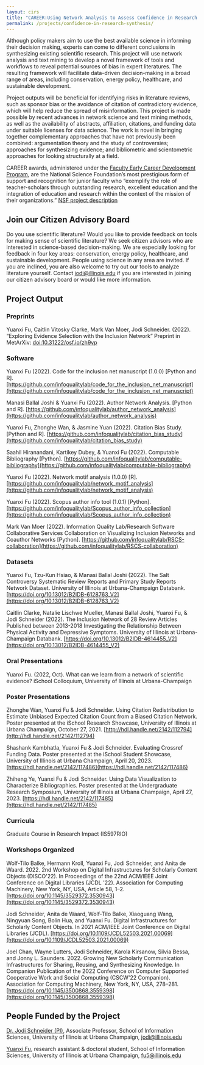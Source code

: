 ```yaml
---
layout: cirs
title: "CAREER:Using Network Analysis to Assess Confidence in Research Synthesis"
permalink: /projects/confidence-in-research-synthesis/
---
```


Although policy makers aim to use the best available science in informing their decision making, experts can come to different conclusions in synthesizing existing scientific research. This project will use network analysis and text mining to develop a novel framework of tools and workflows to reveal potential sources of bias in expert literatures. The resulting framework will facilitate data-driven decision-making in a broad range of areas, including conservation, energy policy, healthcare, and sustainable development. 

Project outputs will be beneficial for identifying risks in literature reviews, such as sponsor bias or the avoidance of citation of contradictory evidence, which will help reduce the spread of misinformation. This project is made possible by recent advances in network science and text mining methods, as well as the availability of abstracts, affiliation, citations, and funding data under suitable licenses for data science. The work is novel in bringing together complementary approaches that have not previously been combined: argumentation theory and the study of controversies; approaches for synthesizing evidence; and bibliometric and scientometric approaches for looking structurally at a field. 

CAREER awards, administered under the [Faculty Early Career Development Program](https://beta.nsf.gov/funding/opportunities/faculty-early-career-development-program-career), are the National Science Foundation’s most prestigious form of support and recognition for junior faculty who “exemplify the role of teacher-scholars through outstanding research, excellent education and the integration of education and research within the context of the mission of their organizations.” [NSF project description](https://www.nsf.gov/awardsearch/showAward?AWD_ID=2046454)

## Join our Citizen Advisory Board
Do you use scientific literature? Would you like to provide feedback on tools for making sense of scientific literature? We seek citizen advisors who are interested in science-based decision-making. We are especially looking for feedback in four key areas: conservation, energy policy, healthcare, and sustainable development. People using science in any area are invited. If you are inclined, you are also welcome to try out our tools to analyze literature yourself. Contact jodi@illinois.edu if you are interested in joining our citizen advisory board or would like more information. 

## Project Output 
### Preprints 
Yuanxi Fu, Caitlin Vitosky Clarke, Mark Van Moer, Jodi Schneider. (2022). “Exploring Evidence Selection with the Inclusion Network” Preprint in MetArXiv: [doi:10.31222/osf.io/zh9vp](https://osf.io/preprints/metaarxiv/zh9vp/)

### Software
Yuanxi Fu (2022). Code for the inclusion net manuscript (1.0.0) [Python and R]. [https://github.com/infoqualitylab/code_for_the_inclusion_net_manuscript](https://github.com/infoqualitylab/code_for_the_inclusion_net_manuscript)

Manasi Ballal Joshi & Yuanxi Fu (2022). Author Network Analysis. [Python and R]. [https://github.com/infoqualitylab/author_network_analysis](https://github.com/infoqualitylab/author_network_analysis)

Yuanxi Fu, Zhonghe Wan, & Jasmine Yuan (2022). Citation Bias Study. [Python and R]. [https://github.com/infoqualitylab/citation_bias_study](https://github.com/infoqualitylab/citation_bias_study)

Saahil Hiranandani, Kartikey Dubey, & Yuanxi Fu (2022). Computable Bibliography [Python]. [https://github.com/infoqualitylab/computable-bibliography](https://github.com/infoqualitylab/computable-bibliography)

Yuanxi Fu (2022). Network motif analysis (1.0.0) [R]. [https://github.com/infoqualitylab/network_motif_analysis](https://github.com/infoqualitylab/network_motif_analysis)

Yuanxi Fu (2022). Scopus author info tool (1.0.1) [Python]. [https://github.com/infoqualitylab/Scopus_author_info_collection](https://github.com/infoqualitylab/Scopus_author_info_collection)

Mark Van Moer (2022). Information Quality Lab/Research Software Collaborative Services Collaboration on Visualizing Inclusion Networks and Coauthor Networks [Python]. [https://github.com/infoqualitylab/RSCS-collaboration](https://github.com/infoqualitylab/RSCS-collaboration)

### Datasets
Yuanxi Fu, Tzu-Kun Hsiao, & Manasi Ballal Joshi (2022). The Salt Controversy Systematic Review Reports and Primary Study Reports Network Dataset. University of Illinois at Urbana-Champaign Databank. [https://doi.org/10.13012/B2IDB-6128763_V2](https://doi.org/10.13012/B2IDB-6128763_V2)

Caitlin Clarke, Natalie Lischwe Mueller, Manasi Ballal Joshi, Yuanxi Fu, & Jodi Schneider (2022). The Inclusion Network of 28 Review Articles Published between 2013-2018 Investigating the Relationship Between Physical Activity and Depressive Symptoms. University of Illinois at Urbana-Champaign Databank. [https://doi.org/10.13012/B2IDB-4614455_V2](https://doi.org/10.13012/B2IDB-4614455_V2)

### Oral Presentations
Yuanxi Fu. (2022, Oct). What can we learn from a network of scientific evidence? iSchool Colloquium, University of Illinois at Urbana-Champaign

### Poster Presentations
Zhonghe Wan, Yuanxi Fu & Jodi Schneider. Using Citation Redistribution to Estimate Unbiased Expected Citation Count from a Biased Citation Network. Poster presented at the iSchool Research Showcase, University of Illinois at Urbana Champaign, October 27, 2021. [http://hdl.handle.net/2142/112794](http://hdl.handle.net/2142/112794)

Shashank Kambhatla, Yuanxi Fu & Jodi Schneider. Evaluating Crossref Funding Data. Poster presented at the iSchool Student Showcase, University of Illinois at Urbana Champaign, April 20, 2023.
[https://hdl.handle.net/2142/117486](https://hdl.handle.net/2142/117486)

Zhiheng Ye, Yuanxi Fu & Jodi Schneider. Using Data Visualization to Characterize Bibliographies. Poster presented at the Undergraduate Research Symposium, University of Illinois at Urbana Champaign, April 27, 2023.
[https://hdl.handle.net/2142/117485](https://hdl.handle.net/2142/117485)

### Curricula
Graduate Course in Research Impact (IS597RIO) 

### Workshops Organized
Wolf-Tilo Balke, Hermann Kroll, Yuanxi Fu, Jodi Schneider, and Anita de Waard. 2022. 2nd Workshop on Digital Infrastructures for Scholarly Content Objects (DISCO'22). In Proceedings of the 22nd ACM/IEEE Joint Conference on Digital Libraries (JCDL '22). Association for Computing Machinery, New York, NY, USA, Article 58, 1–2. [https://doi.org/10.1145/3529372.3530943](https://doi.org/10.1145/3529372.3530943)

Jodi Schneider, Anita de Waard, Wolf-Tilo Balke, Xiaoguang Wang, Ningyuan Song, Bolin Hua, and Yuanxi Fu. Digital Infrastructures for Scholarly Content Objects. In 2021 ACM/IEEE Joint Conference on Digital Libraries (JCDL). [https://doi.org/10.1109/JCDL52503.2021.00069](https://doi.org/10.1109/JCDL52503.2021.00069)

Joel Chan, Wayne Lutters, Jodi Schneider, Karola Kirsanow, Silvia Bessa, and Jonny L. Saunders. 2022. Growing New Scholarly Communication Infrastructures for Sharing, Reusing, and Synthesizing Knowledge. In Companion Publication of the 2022 Conference on Computer Supported Cooperative Work and Social Computing (CSCW'22 Companion). Association for Computing Machinery, New York, NY, USA, 278–281. [https://doi.org/10.1145/3500868.3559398](https://doi.org/10.1145/3500868.3559398)

## People Funded by the Project
[Dr. Jodi Schneider (PI)](https://ischool.illinois.edu/people/jodi-schneider), Associate Professor, School of Information Sciences, University of Illinois at Urbana Champaign, jodi@illinois.edu 

[Yuanxi Fu]([https://ischool.illinois.edu/people/jodi-schneider](https://ischool.illinois.edu/people/yuanxi-fu)), research assistant & doctoral student, School of Information Sciences, University of Illinois at Urbana Champaign, fu5@illinois.edu 
